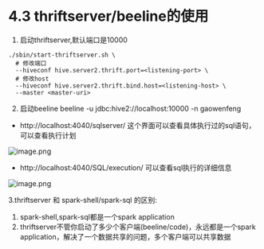 # 4.3 thriftserver/beeline的使用

1. 启动thriftserver,默认端口是10000
```
./sbin/start-thriftserver.sh \
  # 修改端口
  --hiveconf hive.server2.thrift.port=<listening-port> \
  # 修改host
  --hiveconf hive.server2.thrift.bind.host=<listening-host> \
  --master <master-uri>
```
2. 启动beeline
beeline -u jdbc:hive2://localhost:10000 -n gaowenfeng


  - http://localhost:4040/sqlserver/ 这个界面可以查看具体执行过的sql语句，可以查看执行计划

![image.png](https://upload-images.jianshu.io/upload_images/7220971-04c6b675275630d9.png?imageMogr2/auto-orient/strip%7CimageView2/2/w/1240)

  - http://localhost:4040/SQL/execution/ 可以查看sql执行的详细信息

![image.png](https://upload-images.jianshu.io/upload_images/7220971-621774d456d02c3d.png?imageMogr2/auto-orient/strip%7CimageView2/2/w/1240)

3.thriftserver 和 spark-shell/spark-sql 的区别:

  1.  spark-shell,spark-sql都是一个spark application
  2.  thriftserver不管你启动了多少个客户端(beeline/code)，永远都是一个spark application，解决了一个数据共享的问题，多个客户端可以共享数据